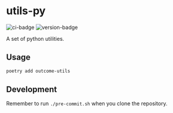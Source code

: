 # utils-py
![ci-badge](https://github.com/outcome-co/utils-py/workflows/Release/badge.svg?branch=v4.4.0) ![version-badge](https://img.shields.io/badge/version-4.4.0-brightgreen)

A set of python utilities.

## Usage

```sh
poetry add outcome-utils
```

## Development

Remember to run `./pre-commit.sh` when you clone the repository.
